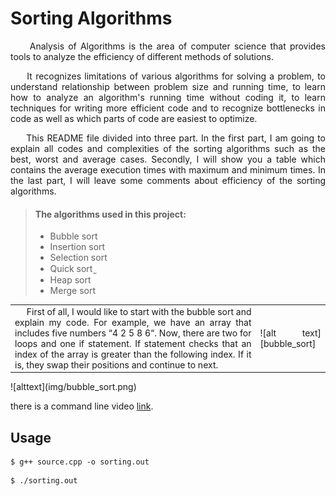 # Sorting Algorithms

<div style="text-align: justify"> 

&nbsp;&nbsp;&nbsp;&nbsp;
Analysis of Algorithms is the area of computer science that provides tools to analyze the efficiency of different methods of solutions.

&nbsp;&nbsp;&nbsp;&nbsp;
It recognizes limitations of various algorithms for solving a problem, to understand relationship between problem size and running time, to learn how to analyze an algorithm's running time without coding it, to learn techniques for writing more efficient code and to recognize bottlenecks in code as well as which parts of code are easiest to optimize.

&nbsp;&nbsp;&nbsp;&nbsp;
This README file divided into three part. In the first part, I am going to explain all codes and complexities of the sorting algorithms such as the best, worst and average cases. Secondly, I will show you a table which contains the average execution times with maximum and minimum times. In the last part, I will leave some comments about efficiency of the sorting algorithms.

> #### The algorithms used in this project:
>
> - Bubble sort
> - Insertion sort
> - Selection sort
> - Quick sort ̰
> - Heap sort
> - Merge sort



<table>
<tr>
<td>&nbsp;&nbsp;&nbsp;&nbsp;
First of all, I would like to start with the bubble sort and explain my code. For example, we have an array that includes five numbers “4 2 5 8 6“. Now, there are two for loops and one if statement. If statement checks that an index of the array is greater than the following index. If it is, they swap their positions and continue to next.</td>
<td>![alt text][bubble_sort]</td>
</tr>
</table>


</div>
![alttext](img/bubble_sort.png)
        



there is a command line video [link][1].

[1]: https://asciinema.org/a/87259 "Terminal Video"
[bubble_sort]: img/bubble_sort.png "test"
## Usage

~~~~~ 
$ g++ source.cpp -o sorting.out
~~~~~ 

~~~~~ 
$ ./sorting.out
~~~~~

